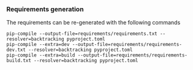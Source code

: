 ### Requirements generation

The requirements can be re-generated with the following commands
```
pip-compile --output-file=requirements/requirements.txt --resolver=backtracking pyproject.toml
pip-compile --extra=dev --output-file=requirements/requirements-dev.txt --resolver=backtracking pyproject.toml
pip-compile --extra=build --output-file=requirements/requirements-build.txt --resolver=backtracking pyproject.toml
```

